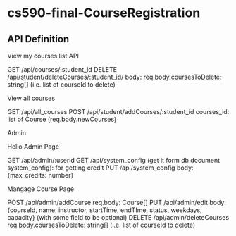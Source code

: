 # cs590-final-CourseRegistration



## API Definition 

View my courses list API

GET /api/courses/:student_id
DELETE /api/student/deleteCourses/:student_id/ body: req.body.coursesToDelete: string[] (i.e. list of courseId to delete)


View all courses

GET /api/all_courses
POST /api/student/addCourses/:student_id courses_id: list of Course (req.body.newCourses)


Admin

Hello Admin Page

GET /api/admin/:userid
GET /api/system_config (get it form db document system_config): for getting credit
PUT /api/system_config body: {max_credits: number}




Mangage Course Page

POST /api/admin/addCourse req.body: Course[]
PUT /api/admin/edit body: {courseId, name, instructor, startTime, endTIme, status, weekdays, capacity} (with some field to be optional)
DELETE /api/admin/deleteCourses req.body.coursesToDelete: string[] (i.e. list of courseId to delete)
